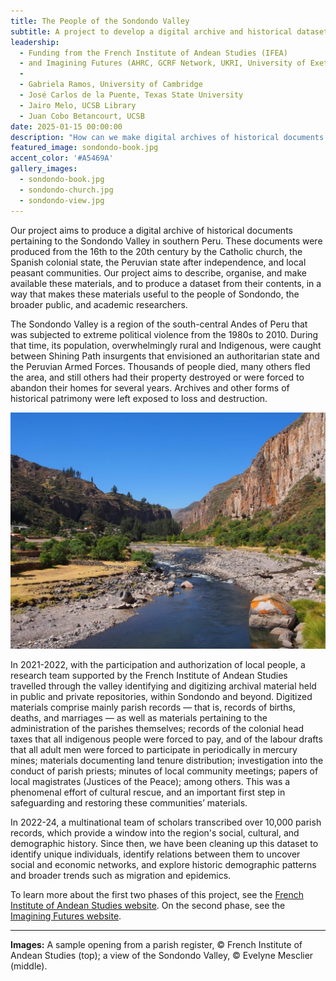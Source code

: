```yaml
---
title: The People of the Sondondo Valley
subtitle: A project to develop a digital archive and historical dataset useful to Andean communities
leadership: 
  - Funding from the French Institute of Andean Studies (IFEA) 
  - and Imagining Futures (AHRC, GCRF Network, UKRI, University of Exeter)
  -
  - Gabriela Ramos, University of Cambridge
  - José Carlos de la Puente, Texas State University
  - Jairo Melo, UCSB Library
  - Juan Cobo Betancourt, UCSB
date: 2025-01-15 00:00:00
description: "How can we make digital archives of historical documents useful to the communities reflected in them? (Photographs by the French Institute of Andean Studies and Evelyne Mesclier)"
featured_image: sondondo-book.jpg
accent_color: '#A5469A'
gallery_images:
  - sondondo-book.jpg
  - sondondo-church.jpg
  - sondondo-view.jpg
---
```


Our project aims to produce a digital archive of historical documents pertaining to the Sondondo Valley in southern Peru. These documents were produced from the 16th to the 20th century by the Catholic church, the Spanish colonial state, the Peruvian state after independence, and local peasant communities. Our project aims to describe, organise, and make available these materials, and to produce a dataset from their contents, in a way that makes these materials useful to the people of Sondondo, the broader public, and academic researchers.

The Sondondo Valley is a region of the south-central Andes of Peru that was subjected to extreme political violence from the 1980s to 2010. During that time, its population, overwhelmingly rural and Indigenous, were caught between Shining Path insurgents that envisioned an authoritarian state and the Peruvian Armed Forces. Thousands of people died, many others fled the area, and still others had their property destroyed or were forced to abandon their homes for several years. Archives and other forms of historical patrimony were left exposed to loss and destruction.

![A view of the Sondondo Valley, by Evelyne Mesclier](/images/projects/sondondo-view.jpg)

In 2021-2022, with the participation and authorization of local people, a research team supported by the French Institute of Andean Studies travelled through the valley identifying and digitizing archival material held in public and private repositories, within Sondondo and beyond. Digitized materials comprise mainly parish records — that is, records of births, deaths, and marriages — as well as materials pertaining to the administration of the parishes themselves; records of the colonial head taxes that all indigenous people were forced to pay, and of the labour drafts that all adult men were forced to participate in periodically in mercury mines; materials documenting land tenure distribution; investigation into the conduct of parish priests; minutes of local community meetings; papers of local magistrates (Justices of the Peace); among others. This was a phenomenal effort of cultural rescue, and an important first step in safeguarding and restoring these communities’ materials.

In 2022-24, a multinational team of scholars transcribed over 10,000 parish records, which provide a window into the region's social, cultural, and demographic history. Since then, we have been cleaning up this dataset to identify unique individuals, identify relations between them to uncover social and economic networks, and explore historic demographic patterns and broader trends such as migration and epidemics.

To learn more about the first two phases of this project, see the [French Institute of Andean Studies website](https://www.ifea.org.pe/investigacion/sondondo/). On the second phase, see the [Imagining Futures website](https://imaginingfutures.world/projects/producing-a-manageable-historical-archive-for-andean-communities/).

---

**Images:** A sample opening from a parish register, © French Institute of Andean Studies (top); a view of the Sondondo Valley, © Evelyne Mesclier (middle).